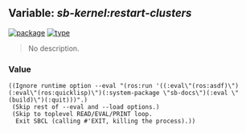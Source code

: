 ## Variable: ***sb-kernel:*restart-clusters****
[![package](https://img.shields.io/badge/Package-SB--KERNEL-5f9ea0.svg?style=social&colorA=999999)](../) [![type](https://img.shields.io/badge/Type-Variable-5f9ea0.svg?style=social&colorA=999999)](../#variable) 

> No description.

### Value
```
((Ignore runtime option --eval "(ros:run '((:eval\"(ros:asdf)\")(:eval\"(ros:quicklisp)\")(:system-package \"sb-docs\")(:eval \"(build)\")(:quit)))".)
 (Skip rest of --eval and --load options.)
 (Skip to toplevel READ/EVAL/PRINT loop.
  Exit SBCL (calling #'EXIT, killing the process).))
```
